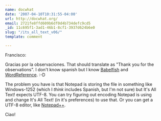 ```yaml
---
name: docwhat
date: '2007-04-10T10:31:55-04:00'
url: http://docwhat.org/
email: 2721fe8ffd609b6df0d4b734defc9cd5
_id: 11c695f1-3ad1-46b1-8cf1-3937d624b6e0
slug: "/its_all_text_v06/"
template: comment

---
```


Francisco:

Gracias por la observaciones. That should translate as "Thank you for the observations".  I don't know spanish but I know <a href="http://babelfish.altavista.com" rel="nofollow">Babelfish</a> and <a href="http://www.wordreference.com/es/translation.asp?tranword=feedback" rel="nofollow">WordReference</a>. :-D

The problem you have is that Notepad is storing the file in something like Windows-1252 (which I <em>think</em> includes Spanish, but I'm not sure) but It's All Text! expects UTF-8.  You can try figuring out encoding Notepad is using and change It's All Text! (in it's preferences) to use that.  Or you can get a UTF-8 editor, like <a href="http://notepad-plus.sourceforge.net/" rel="nofollow">Notepad++</a>.

Ciao!
